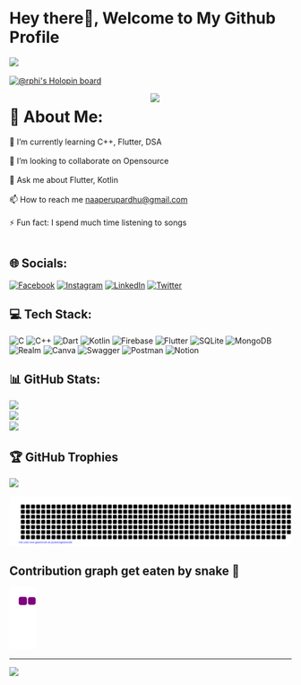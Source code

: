 # Hey there👋, Welcome to My Github Profile

<img src="https://readme-typing-svg.herokuapp.com?font=Architects+Daughter&color=22EBF7&size=25&center=false&lines=hey!+its+Perumall;Sophomore+at+IIIT+Lucknow...;Flutter+Developer...;Data+Science+Enthusiast...;"/>

[![@rphi's Holopin board](https://holopin.io/api/user/board?user=perumallpardhiv)](https://holopin.io/@perumallpardhiv)


<img src="https://user-images.githubusercontent.com/89788120/167628634-549d2bdd-609e-4275-85af-1e1974da64ca.gif" width="50%" align="right" />

# 💫 About Me:
🌱 I’m currently learning C++, Flutter, DSA<br><br>
🔭 I’m looking to collaborate on Opensource<br><br>
💬 Ask me about Flutter, Kotlin<br><br>
📫 How to reach me naaperupardhu@gmail.com<br><br>
⚡ Fun fact: I spend much time listening to songs<br><br>

## 🌐 Socials:
[![Facebook](https://img.shields.io/badge/Facebook-%231877F2.svg?logo=Facebook&logoColor=white)](https://facebook.com/perumallpardhiv) 
[![Instagram](https://img.shields.io/badge/Instagram-%23E4405F.svg?logo=Instagram&logoColor=white)](https://instagram.com/naa_peru_pardhiv/) 
[![LinkedIn](https://img.shields.io/badge/LinkedIn-%230077B5.svg?logo=linkedin&logoColor=white)](https://linkedin.com/in/perumall-pardhiv-3159a6228/) 
[![Twitter](https://img.shields.io/badge/Twitter-%231DA1F2.svg?logo=Twitter&logoColor=white)](https://twitter.com/perumallpardhiv) 

## 💻 Tech Stack:
![C](https://img.shields.io/badge/c-%2300599C.svg?style=for-the-badge&logo=c&logoColor=white) ![C++](https://img.shields.io/badge/c++-%2300599C.svg?style=for-the-badge&logo=c%2B%2B&logoColor=white) ![Dart](https://img.shields.io/badge/dart-%230175C2.svg?style=for-the-badge&logo=dart&logoColor=white) ![Kotlin](https://img.shields.io/badge/kotlin-%230095D5.svg?style=for-the-badge&logo=kotlin&logoColor=white) ![Firebase](https://img.shields.io/badge/firebase-%23039BE5.svg?style=for-the-badge&logo=firebase) ![Flutter](https://img.shields.io/badge/Flutter-%2302569B.svg?style=for-the-badge&logo=Flutter&logoColor=white) ![SQLite](https://img.shields.io/badge/sqlite-%2307405e.svg?style=for-the-badge&logo=sqlite&logoColor=white) ![MongoDB](https://img.shields.io/badge/MongoDB-%234ea94b.svg?style=for-the-badge&logo=mongodb&logoColor=white) ![Realm](https://img.shields.io/badge/Realm-39477F?style=for-the-badge&logo=realm&logoColor=white) ![Canva](https://img.shields.io/badge/Canva-%2300C4CC.svg?style=for-the-badge&logo=Canva&logoColor=white) ![Swagger](https://img.shields.io/badge/-Swagger-%23Clojure?style=for-the-badge&logo=swagger&logoColor=white) ![Postman](https://img.shields.io/badge/Postman-FF6C37?style=for-the-badge&logo=postman&logoColor=white) ![Notion](https://img.shields.io/badge/Notion-%23000000.svg?style=for-the-badge&logo=notion&logoColor=white)

## 📊 GitHub Stats:
![](https://github-readme-stats.vercel.app/api?username=perumallpardhiv&theme=default&hide_border=true&include_all_commits=false&count_private=false)<br/>
![](https://github-readme-streak-stats.herokuapp.com/?user=perumallpardhiv&theme=default&hide_border=true)<br/>
![](https://github-readme-stats.vercel.app/api/top-langs/?username=perumallpardhiv&theme=default&hide_border=true&include_all_commits=false&count_private=false&layout=compact)

## 🏆 GitHub Trophies
![](https://github-profile-trophy.vercel.app/?username=perumallpardhiv&theme=flat&no-frame=false&no-bg=false&margin-w=4)

![gitartwork](gitartwork.svg)

## Contribution graph get eaten by snake 🐍
![snake gif](https://github.com/perumallpardhiv/perumallpardhiv/blob/output/github-contribution-grid-snake.gif)


<!-- ![](./profile-3d-contrib/profile-green-animate.svg) -->

<!-- [![An image of @perumallpardhiv's Holopin badges, which is a link to view their full Holopin profile](https://holopin.me/perumallpardhiv)](https://holopin.io/@perumallpardhiv) -->

---
[![](https://visitcount.itsvg.in/api?id=perumallpardhiv&icon=6&color=1)](https://visitcount.itsvg.in)
